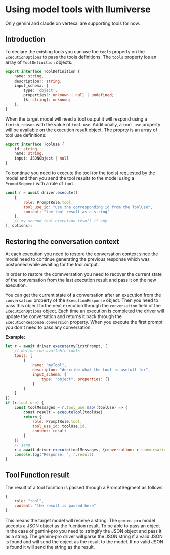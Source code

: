 # Using model tools with llumiverse

Only gemini and claude on vertexai are supporting tools for now.

## Introduction

To declare the existing tools you can use the `tools` property on the `ExecutionOptions` to pass the tools definitions. The `tools` property ios an array of `ToolDefinition` objects.

```ts
export interface ToolDefinition {
    name: string,
    description?: string,
    input_schema: {
        type: 'object';
        properties?: unknown | null | undefined;
        [k: string]: unknown;
    },
}
```

When the target model will need a tool output it will respond using a `finish_reason` with the value of `tool_use`.
Additionally, a `tool_use` property will be available on the execution result object. The proprty is an array of tool use definitions:

```ts
export interface ToolUse {
    id: string,
    name: string,
    input: JSONObject | null
}
```

To continue you need to execute the tool (or the tools) requested by the model and then you send the tool results to the model using a `PromptSegment` with a role of `tool`.

```js
const r = await driver.execute([
    {
        role: PromptRole.tool,
        tool_use_id: "use the corresponding id from the ToolUse",
        content: "the tool result as a string"
    },
    // my second tool execution result if any
], options);
```

## Restoring the conversation context

At each execution you need to restore the conversation context since the model need to continue generating the previous response which was postponed while awaiting for the tool output.

In order to restore the comnversation you need to recover the current state of the conversation from the last execution result and pass it on the new execution.

You can get the current state of a conversation after an execution from the `conversation` property of the `ExecutionResponse` object.
Then you need to pass this object to the next execution through the `conversation` field of the `ExecutionOptions` object.
Each time an execution is completed the driver will update the conversation and returns it back through the `ExecutionResponse.conversion` property.
When you execute the first prompt you don't need to pass any conversation.

**Example:**

```js
let r = await driver.execute(myFirstPrompt, {
    // define the available tools
    tools: [
        {
            name: "myTool",
            descripton: "describe what the tool is usefull for",
            input_schema: {
                type: "object", properties: {}
            }
        }
    ]
});
if (r.tool_use) {
    const toolMessages = r.tool_use.map((toolUse) => {
        const result = executeTool(toolUse)
        return {
            role: PromptRole.tool,
            tool_use_id: toolUse.id,
            content: result
        }
    })
    // send
    r = await driver.execute(toolMessages, {conversation: r.conversation});
    console.log("Response: ", r.result)
}
```

## Tool Function result

The result of a tool fucntion is passed through a PromptSegment as follows:

```js
{
    role: "tool",
    content: "the result is passed here"
}
```

This means the target model will receive a string.
The `gemini-pro` model accepts a JSON object as the fucntion result. To be able to pass an object in the case of gemini-pro you need to stringify the JSON object and pass it as a string. The gemini-pro driver will parse the JSON string if a valid JSON is found and will send the object as the result to the model. If no valid JSON is found it will send the string as the result.
